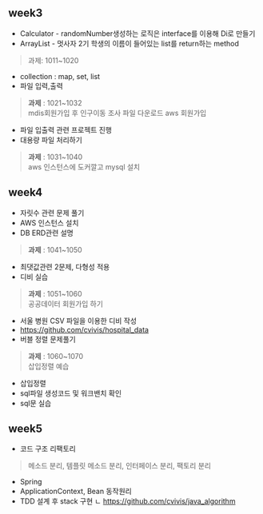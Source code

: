 ## week3
- Calculator - randomNumber생성하는 로직은 interface를 이용해 Di로 만들기
- ArrayList - 멋사자 2기 학생의 이름이 들어있는 list를 return하는 method
> 과제: 1011~1020 &nbsp;

- collection : map, set, list
- 파일 입력,출력 
> <b>과제</b> : 
>  1021~1032   
>  mdis회원가입 후 인구이동 조사 파일 다운로드
>  aws 회원가입

- 파일 입출력 관련 프로젝트 진행  
- 대용량 파일 처리하기 
> <b>과제</b> : 
>  1031~1040   
>  aws 인스턴스에 도커깔고 mysql 설치 

## week4
- 자릿수 관련 문제 풀기
- AWS 인스턴스 설치 
- DB ERD관련 설명 
> <b>과제</b> : 
>  1041~1050   

- 최댓값관련 2문제, 다형성 적용
-  디비 실습 
> <b>과제</b> : 
>  1051~1060  
>  공공데이터 회원가입 하기

- 서울 병원 CSV 파일을 이용한 디비 작성
- https://github.com/cvivis/hospital_data 
- 버블 정렬 문제풀기 
> <b>과제</b> : 
>  1060~1070  
>  삽입정렬 예습

- 삽입정렬 
- sql파일 생성코드 및 워크밴치 확인 
- sql문 실습

## week5
- 코드 구조 리팩토리 
> 메소드 분리, 템플릿 메소드 분리, 인터페이스 분리, 팩토리 분리 
- Spring
- ApplicationContext, Bean 동작원리 
- TDD 설계 후 stack 구현 
ㄴ https://github.com/cvivis/java_algorithm



